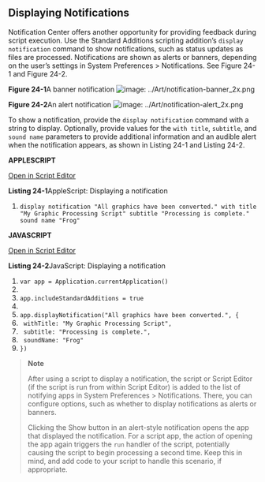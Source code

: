 <a id="//apple_ref/doc/uid/TP40016239-CH61"></a><a id="//apple_ref/doc/uid/TP40016239-CH61-SW1"></a>

## Displaying Notifications

Notification Center offers another opportunity for providing feedback during script execution. Use the Standard Additions scripting addition’s `display notification` command to show notifications, such as status updates as files are processed. Notifications are shown as alerts or banners, depending on the user’s settings in System Preferences > Notifications. See Figure 24-1 and Figure 24-2.

<a id="//apple_ref/doc/uid/TP40016239-CH61-SW5"></a>
**Figure 24-1**A banner notification
![image: ../Art/notification-banner_2x.png](https://developer.apple.com/library/archive/mac-automation-scripting-guide/Art/notification-banner_2x.png)

<a id="//apple_ref/doc/uid/TP40016239-CH61-SW2"></a>
**Figure 24-2**An alert notification
![image: ../Art/notification-alert_2x.png](https://developer.apple.com/library/archive/mac-automation-scripting-guide/Art/notification-alert_2x.png)

To show a notification, provide the `display notification` command with a string to display. Optionally, provide values for the `with title`, `subtitle`, and `sound name` parameters to provide additional information and an audible alert when the notification appears, as shown in Listing 24-1 and Listing 24-2.

**APPLESCRIPT**

[Open in Script Editor](https://developer.apple.com/library/archive/mac-automation-scripting-guide/applescript:/com.apple.scripteditor?action=new&script=display%20notification%20%22All%20graphics%20have%20been%20converted.%22%20with%20title%20%22My%20Graphic%20Processing%20Script%22%20subtitle%20%22Processing%20is%20complete.%22%20sound%20name%20%22Frog%22)

<a id="//apple_ref/doc/uid/TP40016239-CH61-SW3"></a>
**Listing 24-1**AppleScript: Displaying a notification

1. `display notification "All graphics have been converted." with title "My Graphic Processing Script" subtitle "Processing is complete." sound name "Frog"`

**JAVASCRIPT**

[Open in Script Editor](https://developer.apple.com/library/archive/mac-automation-scripting-guide/applescript:/com.apple.scripteditor?action=new&script=var%20app%20%3D%20Application.currentApplication%28%29%0A%0Aapp.includeStandardAdditions%20%3D%20true%0A%0Aapp.displayNotification%28%22All%20graphics%20have%20been%20converted.%22%2C%20%7B%0A%20%20%20%20withTitle%3A%20%22My%20Graphic%20Processing%20Script%22%2C%0A%20%20%20%20subtitle%3A%20%22Processing%20is%20complete.%22%2C%0A%20%20%20%20soundName%3A%20%22Frog%22%0A%7D%29)

<a id="//apple_ref/doc/uid/TP40016239-CH61-SW4"></a>
**Listing 24-2**JavaScript: Displaying a notification

1. `var app = Application.currentApplication()`
2. ` `
3. `app.includeStandardAdditions = true`
4. ` `
5. `app.displayNotification("All graphics have been converted.", {`
6. ` withTitle: "My Graphic Processing Script",`
7. ` subtitle: "Processing is complete.",`
8. ` soundName: "Frog"`
9. `})`

> **Note**
>
>
> After using a script to display a notification, the script or Script Editor (if the script is run from within Script Editor) is added to the list of notifying apps in System Preferences > Notifications. There, you can configure options, such as whether to display notifications as alerts or banners.
>
> Clicking the Show button in an alert-style notification opens the app that displayed the notification. For a script app, the action of opening the app again triggers the `run` handler of the script, potentially causing the script to begin processing a second time. Keep this in mind, and add code to your script to handle this scenario, if appropriate.
